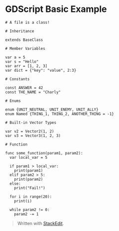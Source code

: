 # GDScript Basic Example

    # A file is a class!
    
    # Inheritance
    
    extends BaseClass
    
    # Member Variables
    
    var a = 5
    var s = "Hello"
    var arr = [1, 2, 3]
    var dict = {"key": "value", 2:3}

    # Constants

    const ANSWER = 42
    const THE_NAME = "Charly"

    # Enums

    enum {UNIT_NEUTRAL, UNIT_ENEMY, UNIT_ALLY}
    enum Named {THING_1, THING_2, ANOTHER_THING = -1}

    # Built-in Vector Types

    var v2 = Vector2(1, 2)
    var v3 = Vector3(1, 2, 3)

    # Function

    func some_function(param1, param2):
      var local_var = 5

      if param1 > local_var:
        print(param1)
      elif param2 > 5:
        print(param2)
	  else:
	    print("Fail!")

      for i in range(20):
        print(i)

      while param2 != 0:
        param2 -= 1

> Written with [StackEdit](https://stackedit.io/).
<!--stackedit_data:
eyJoaXN0b3J5IjpbLTk4NDIxOTE4Nl19
-->